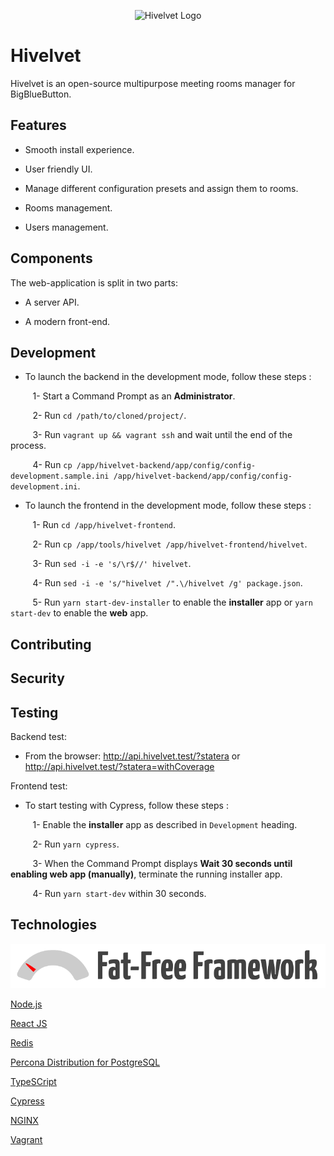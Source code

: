 <p align="center">
  <img src="https://github.com/riadvice/hivelvet/blob/develop/hivelvet-frontend/public/images/logo_02.png" alt="Hivelvet Logo">
</p>

# Hivelvet

Hivelvet is an open-source  multipurpose meeting rooms manager for BigBlueButton.

## Features

- Smooth install experience.

- User friendly UI.

- Manage different configuration presets and assign them to rooms.

- Rooms management.

- Users management.

## Components

The web-application is split in two parts:

- A server API.

- A modern front-end.

## Development

- To launch the backend in the development mode, follow these steps :

&nbsp;&nbsp;&nbsp;&nbsp;&nbsp;&nbsp;&nbsp;&nbsp; 1- Start a Command Prompt as an **Administrator**.

&nbsp;&nbsp;&nbsp;&nbsp;&nbsp;&nbsp;&nbsp;&nbsp; 2- Run `cd /path/to/cloned/project/`.

&nbsp;&nbsp;&nbsp;&nbsp;&nbsp;&nbsp;&nbsp;&nbsp; 3- Run `vagrant up && vagrant ssh` and wait until the end of the process.

&nbsp;&nbsp;&nbsp;&nbsp;&nbsp;&nbsp;&nbsp;&nbsp; 4- Run `cp /app/hivelvet-backend/app/config/config-development.sample.ini /app/hivelvet-backend/app/config/config-development.ini`.

- To launch the frontend in the development mode, follow these steps :

&nbsp;&nbsp;&nbsp;&nbsp;&nbsp;&nbsp;&nbsp;&nbsp; 1- Run `cd /app/hivelvet-frontend`.

&nbsp;&nbsp;&nbsp;&nbsp;&nbsp;&nbsp;&nbsp;&nbsp; 2- Run `cp /app/tools/hivelvet /app/hivelvet-frontend/hivelvet`.
  
&nbsp;&nbsp;&nbsp;&nbsp;&nbsp;&nbsp;&nbsp;&nbsp; 3- Run `sed -i -e 's/\r$//' hivelvet`.
  
&nbsp;&nbsp;&nbsp;&nbsp;&nbsp;&nbsp;&nbsp;&nbsp; 4- Run `sed -i -e 's/"hivelvet /".\/hivelvet /g' package.json`.

&nbsp;&nbsp;&nbsp;&nbsp;&nbsp;&nbsp;&nbsp;&nbsp; 5- Run `yarn start-dev-installer` to enable the **installer** app or `yarn start-dev` to enable the **web** app.

## Contributing

## Security

## Testing

Backend test:

- From the browser: http://api.hivelvet.test/?statera or http://api.hivelvet.test/?statera=withCoverage

Frontend test:

- To start testing with Cypress, follow these steps :

&nbsp;&nbsp;&nbsp;&nbsp;&nbsp;&nbsp;&nbsp;&nbsp; 1- Enable the **installer** app as described in `Development` heading. 

&nbsp;&nbsp;&nbsp;&nbsp;&nbsp;&nbsp;&nbsp;&nbsp; 2- Run `yarn cypress`.

&nbsp;&nbsp;&nbsp;&nbsp;&nbsp;&nbsp;&nbsp;&nbsp; 3- When the Command Prompt displays **Wait 30 seconds until enabling web app (manually)**, terminate the running installer app.

&nbsp;&nbsp;&nbsp;&nbsp;&nbsp;&nbsp;&nbsp;&nbsp; 4- Run `yarn start-dev` within 30 seconds.

## Technologies

<p align="center">
  <img src="https://github.com/bcosca/fatfree/raw/master/ui/images/logo.png" href="https://fatfreeframework.com" alt="Fat-Free Framework">
</p>

[Node.js](https://nodejs.org/en/)

[React JS](https://reactjs.org/)

[Redis](https://redis.io/)

[Percona Distribution for PostgreSQL](https://www.percona.com/software/postgresql-distribution)

[TypeSCript](https://www.typescriptlang.org/)

[Cypress](https://www.cypress.io/)

[NGINX](https://www.nginx.com/)

[Vagrant](https://www.vagrantup.com/)
